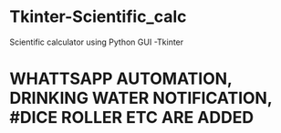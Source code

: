 # Tkinter-Scientific_calc
Scientific calculator using Python GUI -Tkinter
# WHATTSAPP AUTOMATION, DRINKING WATER NOTIFICATION, #DICE ROLLER ETC ARE ADDED
